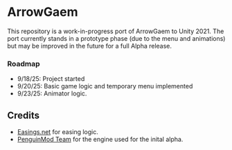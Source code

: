 # ArrowGaem
This repository is a work-in-progress port of ArrowGaem to Unity 2021. The port currently stands in a prototype phase (due to the menu and animations) but may be improved in the future for a full Alpha release.

### Roadmap
- 9/18/25: Project started
- 9/20/25: Basic game logic and temporary menu implemented
- 9/23/25: Animator logic.

## Credits
- [Easings.net](https://github.com/ai/easings.net) for easing logic.
- [PenguinMod Team](https://github.com/PenguinMod) for the engine used for the inital alpha.
